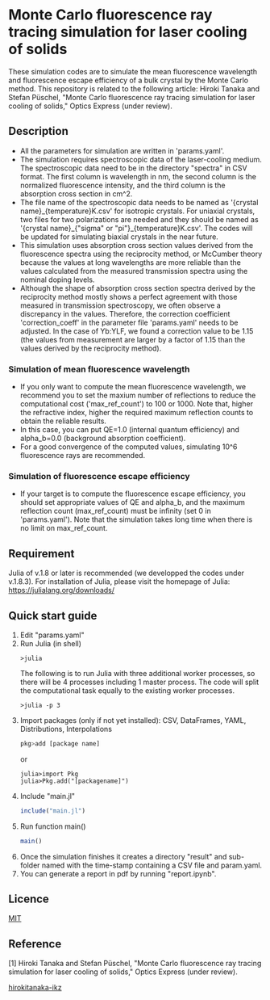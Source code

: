 Monte Carlo fluorescence ray tracing simulation for laser cooling of solids
===
These simulation codes are to simulate the mean fluorescence wavelength and fluorescence escape efficiency of a bulk crystal by the Monte Carlo method. This repository is related to the following article: Hiroki Tanaka and Stefan Püschel, "Monte Carlo fluorescence ray tracing simulation for laser cooling of solids," Optics Express (under review).

## Description
- All the parameters for simulation are written in 'params.yaml'.
- The simulation requires spectroscopic data of the laser-cooling medium. The spectroscopic data need to be in the directory "spectra" in CSV format. The first column is wavelength in nm, the second column is the normalized fluorescence intensity, and the third column is the absorption cross section in cm^2.
- The file name of the spectroscopic data needs to be named as '{crystal name}\_{temperature}K.csv' for isotropic crystals. For uniaxial crystals, two files for two polarizations are needed and they should be named as '{crystal name}\_{"sigma" or "pi"}\_{temperature}K.csv'. The codes will be updated for simulating biaxial crystals in the near future.
- This simulation uses absorption cross section values derived from the fluorescence spectra using the reciprocity method, or McCumber theory because the values at long wavelengths are more reliable than the values calculated from the measured transmission spectra using the nominal doping levels.
- Although the shape of absorption cross section spectra derived by the reciprocity method mostly shows a perfect agreement with those measured in transmission spectroscopy, we often observe a discrepancy in the values. Therefore, the correction coefficient 'correction_coeff' in the parameter file 'params.yaml' needs to be adjusted. In the case of Yb:YLF, we found a correction value to be 1.15 (the values from measurement are larger by a factor of 1.15 than the values derived by the reciprocity method).

### Simulation of mean fluorescence wavelength
- If you only want to compute the mean fluorescence wavelength, we recommend you to set the maxium number of reflections to reduce the computational cost ('max_ref_count') to 100 or 1000. Note that, higher the refractive index, higher the required maximum reflection counts to obtain the reliable results.
- In this case, you can put QE=1.0 (internal quantum efficiency) and alpha_b=0.0 (background absorption coefficient).
- For a good convergence of the computed values, simulating 10^6 fluorescence rays are recommended.

### Simulation of fluorescence escape efficiency
- If your target is to compute the fluorescence escape efficiency, you should set appropriate values of QE and alpha_b, and the maximum reflection count (max_ref_count) must be infinity (set 0 in 'params.yaml'). Note that the simulation takes long time when there is no limit on max_ref_count.


## Requirement
Julia of v.1.8 or later is recommended (we developped the codes under v.1.8.3). For installation of Julia, please visit the homepage of Julia: https://julialang.org/downloads/


## Quick start guide
1. Edit "params.yaml"
2. Run Julia (in shell)
   ```shell
   >julia
   ```
   The following is to run Julia with three additional worker processes, so there will be 4 processes including 1 master process. The code will split the computational task equally to the existing worker processes.
   ```shell
   >julia -p 3
   ```
3. Import packages (only if not yet installed): CSV, DataFrames, YAML, Distributions, Interpolations
   ```julia
   pkg>add [package name]
   ```
   or
   ```
   julia>import Pkg
   julia>Pkg.add("[packagename]")
   ```
4. Include "main.jl"
   ```julia
   include("main.jl")
   ```
5. Run function main()
   ```julia
   main()
   ```
6. Once the simulation finishes it creates a directory "result" and sub-folder named with the time-stamp containing a CSV file and param.yaml.
7. You can generate a report in pdf by running "report.ipynb".

## Licence
[MIT](https://github.com/hirokitanaka-ikz/fluorescence_ray_tracing/main/LICENCE)


## Reference
[1] Hiroki Tanaka and Stefan Püschel, "Monte Carlo fluorescence ray tracing simulation for laser cooling of solids," Optics Express (under review).


[hirokitanaka-ikz](https://github.com/hirokitanaka-ikz)
